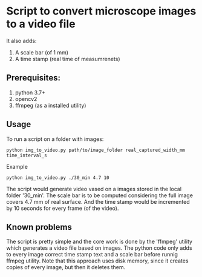 # Script to convert microscope images to a video file

It also adds:
   1. A scale bar (of 1 mm)
   2. A time stamp (real time of measumrenets)

## Prerequisites:

  1. python 3.7+
  2. opencv2
  3. ffmpeg (as a installed utility)

## Usage

To run a script on a folder with images:

    python img_to_video.py path/to/image_folder real_captured_width_mm time_interval_s

Example

    python img_to_video.py ./30_min 4.7 10

The script would generate video vased on a images stored in the local folder '30_min'. The
scale bar is to be computed considering the full image covers 4.7 mm of real surface. And
the time stamp would be incremented by 10 seconds for every frame (of the video).

## Known problems

The script is pretty simple and the core work is done by the 'ffmpeg' utility which generates
a video file based on images. The python code only adds to every image correct time stamp
text and a scale bar before runnig ffmpeg utility.
Note that this approach uses disk memory, since it creates copies of every image, but then it
deletes them.
